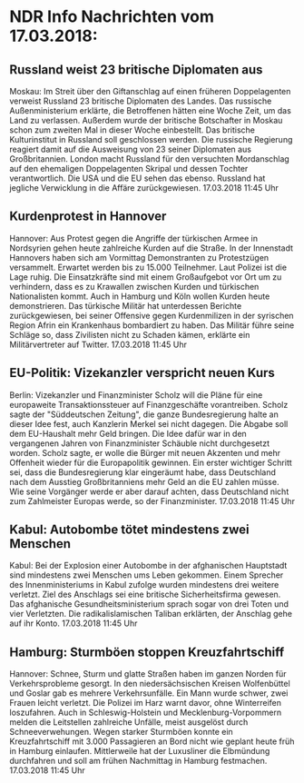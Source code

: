 # NDR Info Nachrichten vom 17.03.2018:


## Russland weist 23 britische Diplomaten aus
Moskau: Im Streit über den Giftanschlag auf einen früheren Doppelagenten verweist Russland 23 britische Diplomaten des Landes. Das russische Außenministerium erklärte, die Betroffenen hätten eine Woche Zeit, um das Land zu verlassen. Außerdem wurde der britische Botschafter in Moskau schon zum zweiten Mal in dieser Woche einbestellt. Das britische Kulturinstitut in Russland soll geschlossen werden. Die russische Regierung reagiert damit auf die Ausweisung von 23 seiner Diplomaten aus Großbritannien. London macht Russland für den versuchten Mordanschlag auf den ehemaligen Doppelagenten Skripal und dessen Tochter verantwortlich. Die USA und die EU sehen das ebenso. Russland hat jegliche Verwicklung in die Affäre zurückgewiesen. 17.03.2018 11:45 Uhr 

## Kurdenprotest in Hannover
Hannover: Aus Protest gegen die Angriffe der türkischen Armee in Nordsyrien gehen heute zahlreiche Kurden auf die Straße. In der Innenstadt Hannovers haben sich am Vormittag Demonstranten zu Protestzügen versammelt. Erwartet werden bis zu 15.000 Teilnehmer. Laut Polizei ist die Lage ruhig. Die Einsatzkräfte sind mit einem Großaufgebot vor Ort um zu verhindern, dass es zu Krawallen zwischen Kurden und türkischen Nationalisten kommt. Auch in Hamburg und Köln wollen Kurden heute demonstrieren. Das türkische Militär hat unterdessen Berichte zurückgewiesen, bei seiner Offensive gegen Kurdenmilizen in der syrischen Region Afrin ein Krankenhaus bombardiert zu haben. Das Militär führe seine Schläge so, dass Zivilisten nicht zu Schaden kämen, erklärte ein Militärvertreter auf Twitter. 17.03.2018 11:45 Uhr 

## EU-Politik: Vizekanzler verspricht neuen Kurs
Berlin: Vizekanzler und Finanzminister Scholz will die Pläne für eine europaweite Transaktionssteuer auf Finanzgeschäfte vorantreiben. Scholz sagte der "Süddeutschen Zeitung", die ganze Bundesregierung halte an dieser Idee fest, auch Kanzlerin Merkel sei nicht dagegen. Die Abgabe soll dem EU-Haushalt mehr Geld bringen. Die Idee dafür war in den vergangenen Jahren von Finanzminister Schäuble nicht durchgesetzt worden. Scholz sagte, er wolle die Bürger mit neuen Akzenten und mehr Offenheit wieder für die  Europapolitik gewinnen. Ein erster wichtiger Schritt sei, dass die Bundesregierung klar eingeräumt habe, dass Deutschland nach dem Ausstieg Großbritanniens mehr Geld an die EU zahlen müsse. Wie seine Vorgänger werde er aber darauf achten, dass Deutschland nicht zum Zahlmeister Europas werde, so der Finanzminister. 17.03.2018 11:45 Uhr 

## Kabul: Autobombe tötet mindestens zwei Menschen
Kabul: Bei der Explosion einer Autobombe in der afghanischen Hauptstadt sind mindestens zwei Menschen ums Leben gekommen. Einem Sprecher des Innenministeriums in Kabul zufolge wurden mindestens drei weitere verletzt. Ziel des Anschlags sei eine britische Sicherheitsfirma gewesen. Das afghanische Gesundheitsministerium sprach sogar von drei Toten und vier Verletzten. Die radikalislamischen Taliban erklärten, der Anschlag gehe auf ihr Konto. 17.03.2018 11:45 Uhr 

## Hamburg: Sturmböen stoppen Kreuzfahrtschiff
Hannover:		Schnee, Sturm und glatte Straßen haben im ganzen Norden für Verkehrsprobleme gesorgt. In den niedersächsischen Kreisen Wolfenbüttel und Goslar gab es mehrere Verkehrsunfälle. Ein Mann wurde schwer, zwei Frauen leicht verletzt. Die Polizei im Harz warnt  davor, ohne Winterreifen loszufahren. Auch in Schleswig-Holstein und Mecklenburg-Vorpommern melden die Leitstellen zahlreiche Unfälle, meist ausgelöst durch Schneeverwehungen. Wegen starker Sturmböen konnte ein Kreuzfahrtschiff mit 3.000 Passagieren an Bord nicht wie geplant heute früh in Hamburg einlaufen. Mittlerweile hat der  Luxusliner die Elbmündung durchfahren und soll am frühen Nachmittag in Hamburg festmachen. 17.03.2018 11:45 Uhr 

